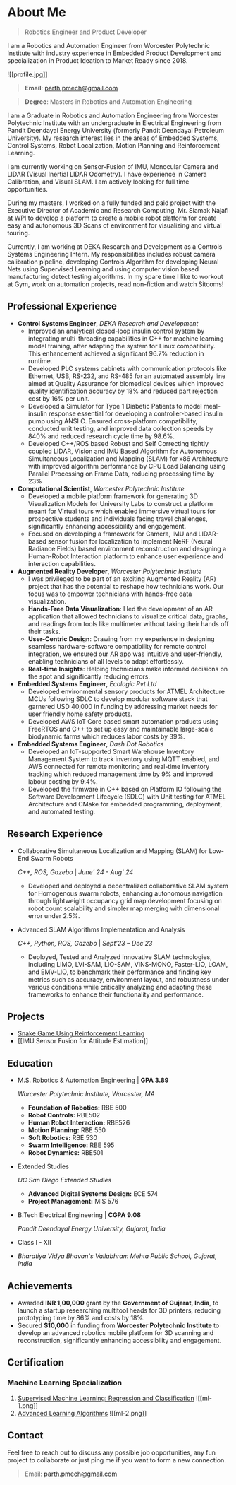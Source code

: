# About Me

> Robotics Engineer and Product Developer

I am a Robotics and Automation Engineer from Worcester Polytechnic Institute with industry experience in Embedded Product Development and specialization in Product Ideation to Market Ready since 2018.

![[profile.jpg]]

> **Email**: [parth.pmech@gmail.com](mailto:parth.pmech@gmail.com)

> **Degree**: Masters in Robotics and Automation Engineering

I am a Graduate in Robotics and Automation Engineering from Worcester Polytechnic Institute with an undergraduate in Electrical Engineering from Pandit Deendayal Energy University (formerly Pandit Deendayal Petroleum University). My research interest lies in the areas of Embedded Systems, Control Systems, Robot Localization, Motion Planning and Reinforcement Learning.  

I am currently working on Sensor-Fusion of IMU, Monocular Camera and LIDAR (Visual Inertial LIDAR Odometry). I have experience in Camera Calibration, and Visual SLAM. I am actively looking for full time opportunities.

During my masters, I worked on a fully funded and paid project with the Executive Director of Academic and Research Computing, Mr. Siamak Najafi at WPI to develop a platform to create a mobile robot platform for create easy and autonomous 3D Scans of environment for visualizing and virtual touring.

Currently, I am working at DEKA Research and Development as a Controls Systems Engineering Intern. My responsibilities includes robust camera calibration pipeline, developing Controls Algorithm for developing Neural Nets using Supervised Learning and using computer vision based manufacturing detect testing algorithms. In my spare time I like to workout at Gym, work on automation projects, read non-fiction and watch Sitcoms!

## Professional Experience
- **Control Systems Engineer**, *DEKA Research and Development*
	- Improved an analytical closed-loop insulin control system by integrating multi-threading capabilities in C++ for machine learning model training, after adapting the system for Linux compatibility. This enhancement achieved a significant 96.7% reduction in runtime.
	- Developed PLC systems cabinets with communication protocols like Ethernet, USB, RS-232, and RS-485 for an automated assembly line aimed at Quality Assurance for biomedical devices which improved quality identification accuracy by 18% and reduced part rejection cost by 16% per unit.
	- Developed a Simulator for Type 1 Diabetic Patients to model meal-insulin response essential for developing a controller-based insulin pump using ANSI C. Ensured cross-platform compatibility, conducted unit testing, and improved data collection speeds by 840% and reduced research cycle time by 98.6%.
	- Developed C++/ROS based Robust and Self Correcting tightly coupled LIDAR, Vision and IMU Based Algorithm for Autonomous Simultaneous Localization and Mapping (SLAM) for x86 Architecture with improved algorithm performance by CPU Load Balancing using Parallel Processing on Frame Data, reducing processing time by 23%
- **Computational Scientist**, *Worcester Polytechnic Institute*
	- Developed a mobile platform framework for generating 3D Visualization Models for University Labs to construct a platform meant for Virtual tours which enabled immersive virtual tours for prospective students and individuals facing travel challenges, significantly enhancing accessibility and engagement.
	- Focused on developing a framework for Camera, IMU and LIDAR-based sensor fusion for localization to implement NeRF (Neural Radiance Fields) based environment reconstruction and designing a Human-Robot Interaction platform to enhance user experience and interaction capabilities.
- **Augmented Reality Developer**, *Worcester Polytechnic Institute*
	- I was privileged to be part of an exciting Augmented Reality (AR) project that has the potential to reshape how technicians work. Our focus was to empower technicians with hands-free data visualization.
	- **Hands-Free Data Visualization**: I led the development of an AR application that allowed technicians to visualize critical data, graphs, and readings from tools like multimeter without taking their hands off their tasks.
	- **User-Centric Design**: Drawing from my experience in designing seamless hardware-software compatibility for remote control integration, we ensured our AR app was intuitive and user-friendly, enabling technicians of all levels to adapt effortlessly.
	- **Real-time Insights**: Helping technicians make informed decisions on the spot and significantly reducing errors.
- **Embedded Systems Engineer**, *Ecologic Pvt Ltd*
	- Developed environmental sensory products for ATMEL Architecture MCUs following SDLC to develop modular software stack that garnered USD 40,000 in funding by addressing market needs for user friendly home safety products.
	- Developed AWS IoT Core based smart automation products using FreeRTOS and C++ to set up easy and maintainable large-scale biodynamic farms which reduces labor costs by 39%.
- **Embedded Systems Engineer**, *Dash Dot Robotics*
	- Developed an IoT-supported Smart Warehouse Inventory Management System to track inventory using MQTT enabled, and AWS connected for remote monitoring and real-time inventory tracking which reduced management time by 9% and improved labour costing by 9.4%.
	- Developed the firmware in C++ based on Platform IO following the Software Development Lifecycle (SDLC) with Unit testing for ATMEL Architecture and CMake for embedded programming, deployment, and automated testing.

## Research Experience

- Collaborative Simultaneous Localization and Mapping (SLAM) for Low-End Swarm Robots

	*C++, ROS, Gazebo* | *June' 24 - Aug' 24*
	- Developed and deployed a decentralized collaborative SLAM system for Homogenous swarm robots, enhancing autonomous navigation through lightweight occupancy grid map development focusing on robot count scalability and simpler map merging with dimensional error under 2.5%.

- Advanced SLAM Algorithms Implementation and Analysis
	
	*C++, Python, ROS, Gazebo* | *Sept’23 – Dec’23*
	* Deployed, Tested and Analyzed innovative SLAM technologies, including LIMO, LVI-SAM, LIO-SAM, VINS-MONO, Faster-LIO, LOAM, and EMV-LIO, to benchmark their performance and finding key metrics such as accuracy, environment layout, and robustness under various conditions while critically analyzing and adapting these frameworks to enhance their functionality and performance.

## Projects

- [Snake Game Using Reinforcement Learning](https://github.com/parth-20-07/Snake-Game-using-Reinforcement-Learning)
- [[IMU Sensor Fusion for Attitude Estimation]]
## Education
- M.S. Robotics & Automation Engineering | **GPA 3.89**

	*Worcester Polytechnic Institute, Worcester, MA*
	- **Foundation of Robotics:** RBE 500
	- **Robot Controls:** RBE502
	- **Human Robot Interaction:** RBE526
	- **Motion Planning:** RBE 550
	- **Soft Robotics:** RBE 530
	- **Swarm Intelligence:** RBE 595
	- **Robot Dynamics:** RBE501
- Extended Studies

	*UC San Diego Extended Studies*
	- **Advanced Digital Systems Design:** ECE 574
	- **Project Management:** MIS 576
- B.Tech Electrical Engineering | **CGPA 9.08**

	*Pandit Deendayal Energy University, Gujarat, India*
- Class I - XII
- 
	*Bharatiya Vidya Bhavan's Vallabhram Mehta Public School, Gujarat, India*

## Achievements

- Awarded **INR 1,00,000** grant by the **Government of Gujarat, India**, to launch a startup researching multitool heads for 3D printers, reducing prototyping time by 86% and costs by 18%.
- Secured **$10,000** in funding from **Worcester Polytechnic Institute** to develop an advanced robotics mobile platform for 3D scanning and reconstruction, significantly enhancing accessibility and engagement.
## Certification
### Machine Learning Specialization
1. [Supervised Machine Learning: Regression and Classification](https://www.coursera.org/account/accomplishments/verify/3Y9TQTRSDWUD)
	![[ml-1.png]]
2. [Advanced Learning Algorithms](https://www.coursera.org/account/accomplishments/verify/6H3T4L29269M)
	![[ml-2.png]]

## Contact
Feel free to reach out to discuss any possible job opportunities, any fun project to collaborate or just ping me if you want to form a new connection.
> Email: [parth.pmech@gmail.com](mailto:parth.pmech@gmail.com)